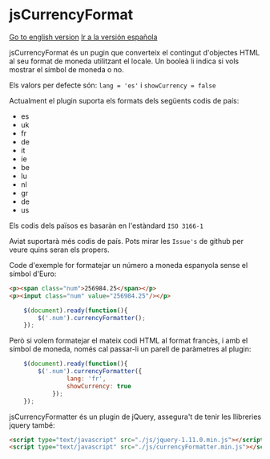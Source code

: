 jsCurrencyFormat
================

[Go to english version](https://github.com/MarinaPlanells/jsCurrencyFormat/blob/master/README.md)
[Ir a la versión española](https://github.com/MarinaPlanells/jsCurrencyFormat/blob/master/README_ES.md)

jsCurrencyFormat és un pugin que converteix el contingut d'objectes HTML al seu format de moneda utilitzant el locale. Un booleà li indica si vols mostrar el símbol de moneda o no.

Els valors per defecte són: `lang = 'es'` i `showCurrency = false`

Actualment el plugin suporta els formats dels següents codis de país:

- es
- uk
- fr
- de
- it
- ie
- be
- lu
- nl
- gr
- de
- us

Els codis dels països es basaràn en l'estàndard `ISO 3166-1`

Aviat suportarà més codis de país. Pots mirar les `Issue's` de github per veure quins seran els propers.

Code d'exemple for formatejar un número a moneda espanyola sense el símbol d'Euro:

```html
<p><span class="num">256984.25</span></p>
<p><input class="num" value="256984.25"/></p>
```

```js
    $(document).ready(function(){
        $('.num').currencyFormatter();
    });
```

Però si volem formatejar el mateix codi HTML al format francès, i amb el símbol de moneda, només cal passar-li un parell de paràmetres al plugin:

```js
    $(document).ready(function(){
        $('.num').currencyFormatter({
                lang: 'fr',
                showCurrency: true
            });
    });
```

jsCurrencyFormatter és un plugin de jQuery, assegura't de tenir les llibreries jquery també:

```html
<script type="text/javascript" src="./js/jquery-1.11.0.min.js"></script>
<script type="text/javascript" src="./js/currencyFormatter.min.js"></script>
```

